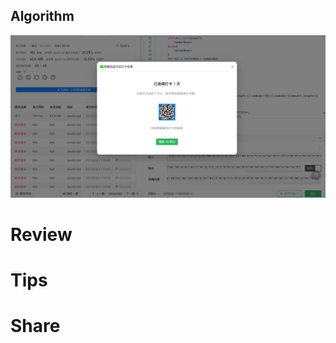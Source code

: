 ## Algorithm

![fengpu-2023-02-26](../../images/temp/fengpu-2023-03-11-lc.png)

# Review


# Tips


# Share